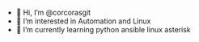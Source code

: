 - 👋 Hi, I’m @corcorasgit
- 👀 I’m interested in Automation and Linux
- 🌱 I’m currently learning python ansible linux asterisk 


<!---
corcorasgit/corcorasgit is a ✨ special ✨ repository because its `README.md` (this file) appears on your GitHub profile.
You can click the Preview link to take a look at your changes.
--->
